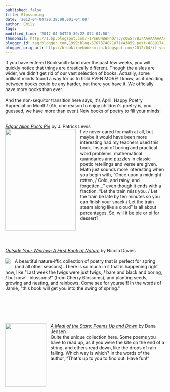 ```yaml
---
published: false
title: Blossoming
date: '2012-04-04T20:38:00.001-04:00'
author: Emily
tags: 
modified_time: '2012-04-04T20:39:22.074-04:00'
thumbnail: http://1.bp.blogspot.com/-1PsWUNBWPnQ/T3ycOwSr7BI/AAAAAAAAAVw/kP7P7cUw2iE/s72-c/12823369.jpg
blogger_id: tag:blogger.com,1999:blog-5767374071871443859.post-8889174108444072200
blogger_orig_url: http://brooklinebooksmith.blogspot.com/2012/04/if-you-have-entered-booksmith-land-over.html
---
```


If you have entered Booksmith-land over the past few weeks, you will quickly notice that things are drastically different. Though the aisles are wider, we didn't get rid of our vast selection of books. Actually, some brilliant minds found a way for us to hold EVEN MORE! I know, as if deciding between books could be any harder, but there you have it. We officially have more books than ever.&nbsp; <br /><br />And the non-sequitor transition here says, it's April. Happy Poetry Appreciation Month! (Ah, one reason to enjoy children's poetry is, you guessed, we have more than ever.) New books of poetry to fill your minds:<br /><div style="margin-bottom: 0in;"><br /></div><div style="margin-bottom: 0in;"><a href="http://www.brooklinebooksmith-shop.com/book/9780547513386"><em>Edgar Allan Poe's Pie</em></a> by J. Patrick Lewis</div><div class="separator" style="clear: both; text-align: center;"><a href="http://1.bp.blogspot.com/-1PsWUNBWPnQ/T3ycOwSr7BI/AAAAAAAAAVw/kP7P7cUw2iE/s1600/12823369.jpg" imageanchor="1" style="clear: left; float: left; margin-bottom: 1em; margin-right: 1em;"><img border="0" height="320" src="http://1.bp.blogspot.com/-1PsWUNBWPnQ/T3ycOwSr7BI/AAAAAAAAAVw/kP7P7cUw2iE/s320/12823369.jpg" width="223" /></a></div><div style="margin-bottom: 0in;">I've never cared for math at all, but maybe it would have been more interesting had my teachers used this book. Instead of boring and practical word problems, mathematical quandaries and puzzles in classic poetic retellings and verse are given. Math just sounds more interesting when you begin with, “Once upon a midnight rotten, / Cold, and rainy, and forgotten...” even though it ends with a fraction. “Let the train miss you. / Let the train be late by ten minutes so you can finish your snack./ Let the train steam along like a cloud” is all about percentages. So, will it be pie or pi for dessert?</div><div style="margin-bottom: 0in;"><br /><br /><br /><br /><br /></div><div style="margin-bottom: 0in;"><a href="http://www.brooklinebooksmith-shop.com/book/%5Bmodel%5D-12"><em>Outside Your Window: A First Book of Nature</em></a> by Nicola Davies</div><div style="margin-bottom: 0in;"><br /></div><div class="separator" style="clear: both; text-align: center;"><a href="http://2.bp.blogspot.com/-CDE0i3sZV24/T3ycyltfBOI/AAAAAAAAAV4/WPIR0MCIl0s/s1600/outside-your-window.jpg" imageanchor="1" style="clear: left; cssfloat: left; float: left; margin-bottom: 1em; margin-right: 1em;"><img border="0" src="http://2.bp.blogspot.com/-CDE0i3sZV24/T3ycyltfBOI/AAAAAAAAAV4/WPIR0MCIl0s/s1600/outside-your-window.jpg" /></a></div><div style="margin-bottom: 0in;">A beautiful nature-iffic collection of poetry that is perfect for spring (and all other seasons). There is so much in it that is happening right now, like “Last week the twigs were just twigs, / bare and black and boring, / but now – blossoms!” (from Cherry Blossoms), and planting seeds, growing and nesting, and rainbows. Come see for yourself! In the words of Jamie, "this book will get you into the swing of spring."<br /><br /><br /><br /><br /><div class="separator" style="clear: both; text-align: center;"><br /></div><div class="separator" style="clear: both; text-align: center;"><br /></div><div class="separator" style="clear: both; text-align: center;"><a href="http://4.bp.blogspot.com/-4eag0Kgk3wU/T3zoD19RzvI/AAAAAAAAAWA/2b-q61tBgA8/s1600/13074800.jpg" imageanchor="1" style="clear: left; cssfloat: left; float: left; margin-bottom: 1em; margin-right: 1em;"><img border="0" height="200" nda="true" src="http://4.bp.blogspot.com/-4eag0Kgk3wU/T3zoD19RzvI/AAAAAAAAAWA/2b-q61tBgA8/s200/13074800.jpg" width="129" /></a></div></div><div style="margin-bottom: 0in;"><em><a href="http://www.brooklinebooksmith-shop.com/book/9780547390079">A Meal of the Stars: Poems Up and Down</a></em> by Dana Jensen <br />Quite the unique collection here. Some poems&nbsp;you have to read up, as if you were the kite on the end of a string, and others read down, like the drops of rain falling. Which way is which? In the words of the author, “That's up to you to find out. Have fun!”</div>